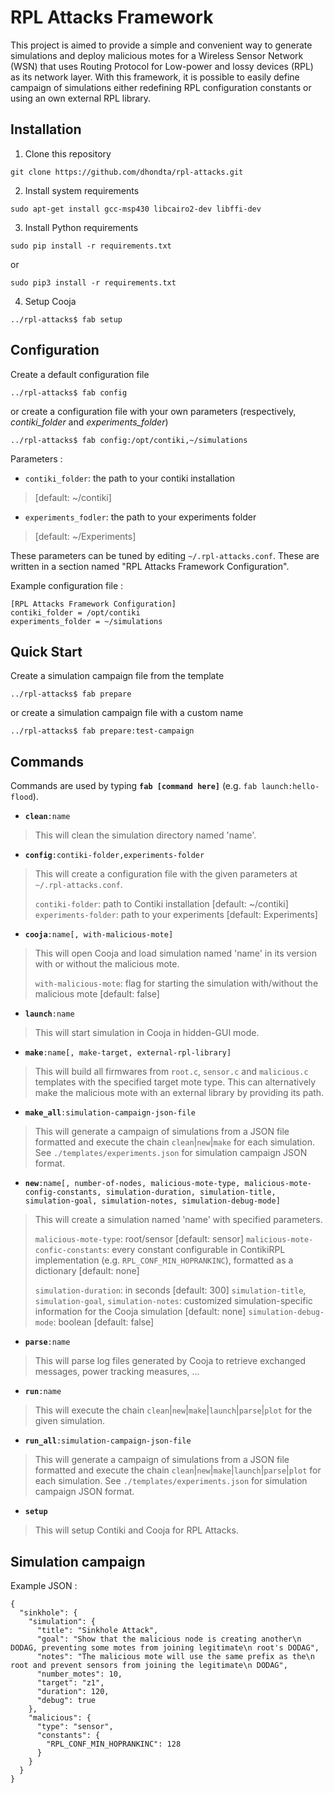 RPL Attacks Framework
=====================

This project is aimed to provide a simple and convenient way to generate simulations and deploy malicious motes for a Wireless Sensor Network (WSN) that uses Routing Protocol for Low-power and lossy devices (RPL) as its network layer. With this framework, it is possible to easily define campaign of simulations either redefining RPL configuration constants or using an own external RPL library.


Installation
------------

1. Clone this repository

 ```
 git clone https://github.com/dhondta/rpl-attacks.git
 ```

2. Install system requirements

 ```
 sudo apt-get install gcc-msp430 libcairo2-dev libffi-dev
 ```

3. Install Python requirements

 ```
 sudo pip install -r requirements.txt
 ```

 or

 ```
 sudo pip3 install -r requirements.txt
 ```

4. Setup Cooja

 ```
 ../rpl-attacks$ fab setup
 ```


Configuration
-------------

Create a default configuration file

 ```
 ../rpl-attacks$ fab config
 ```

or create a configuration file with your own parameters (respectively, *contiki_folder* and *experiments_folder*)

 ```
 ../rpl-attacks$ fab config:/opt/contiki,~/simulations
 ```

Parameters :

- `contiki_folder`: the path to your contiki installation

>  [default: ~/contiki]

- `experiments_fodler`: the path to your experiments folder

>  [default: ~/Experiments]

These parameters can be tuned by editing ``~/.rpl-attacks.conf``. These are written in a section named "RPL Attacks Framework Configuration".

Example configuration file :

```
[RPL Attacks Framework Configuration]
contiki_folder = /opt/contiki
experiments_folder = ~/simulations
```


Quick Start
-----------

Create a simulation campaign file from the template

 ```
 ../rpl-attacks$ fab prepare
 ```

or create a simulation campaign file with a custom name

 ```
 ../rpl-attacks$ fab prepare:test-campaign
 ```


Commands
--------

Commands are used by typing **``fab [command here]``** (e.g. ``fab launch:hello-flood``).

- **`clean`**`:name`

> This will clean the simulation directory named 'name'.

- **`config`**`:contiki-folder,experiments-folder`

> This will create a configuration file with the given parameters at `~/.rpl-attacks.conf`.
>
>  `contiki-folder`: path to Contiki installation [default: ~/contiki]
>  `experiments-folder`: path to your experiments [default: Experiments]

- **`cooja`**`:name[, with-malicious-mote]`

> This will open Cooja and load simulation named 'name' in its version with or without the malicious mote.
>
>  `with-malicious-mote`: flag for starting the simulation with/without the malicious mote [default: false]

- **`launch`**`:name`

> This will start simulation in Cooja in hidden-GUI mode.

- **`make`**`:name[, make-target, external-rpl-library]`

> This will build all firmwares from ``root.c``, ``sensor.c`` and ``malicious.c`` templates with the specified target mote type. This can alternatively make the malicious mote with an external library by providing its path.

- **`make_all`**`:simulation-campaign-json-file`

> This will generate a campaign of simulations from a JSON file formatted and execute the chain `clean`|`new`|`make` for each simulation. See ``./templates/experiments.json`` for simulation campaign JSON format.

- **`new`**`:name[, number-of-nodes,
                      malicious-mote-type,
                      malicious-mote-config-constants,
                      simulation-duration,
                      simulation-title,
                      simulation-goal,
                      simulation-notes,
                      simulation-debug-mode]`

> This will create a simulation named 'name' with specified parameters.
> 
>  `malicious-mote-type`: root/sensor [default: sensor]
>  `malicious-mote-confic-constants`: every constant configurable in ContikiRPL implementation (e.g. `RPL_CONF_MIN_HOPRANKINC`), formatted as a dictionary [default: none]
> 
>  `simulation-duration`: in seconds [default: 300]
>  `simulation-title`, `simulation-goal`, `simulation-notes`: customized simulation-specific information for the Cooja simulation [default: none]
>  `simulation-debug-mode`: boolean [default: false]

- **`parse`**`:name`

> This will parse log files generated by Cooja to retrieve exchanged messages, power tracking measures, ...

- **`run`**`:name`

> This will execute the chain `clean`|`new`|`make`|`launch`|`parse`|`plot` for the given simulation.

- **`run_all`**`:simulation-campaign-json-file`

> This will generate a campaign of simulations from a JSON file formatted and execute the chain `clean`|`new`|`make`|`launch`|`parse`|`plot` for each simulation. See ``./templates/experiments.json`` for simulation campaign JSON format.

- **`setup`**

> This will setup Contiki and Cooja for RPL Attacks.


Simulation campaign
-------------------

Example JSON :

```
{
  "sinkhole": {
    "simulation": {
      "title": "Sinkhole Attack",
      "goal": "Show that the malicious node is creating another\n DODAG, preventing some motes from joining legitimate\n root's DODAG",
      "notes": "The malicious mote will use the same prefix as the\n root and prevent sensors from joining the legitimate\n DODAG",
      "number_motes": 10,
      "target": "z1",
      "duration": 120,
      "debug": true
    },
    "malicious": {
      "type": "sensor",
      "constants": {
        "RPL_CONF_MIN_HOPRANKINC": 128
      }
    }
  }
}
```

